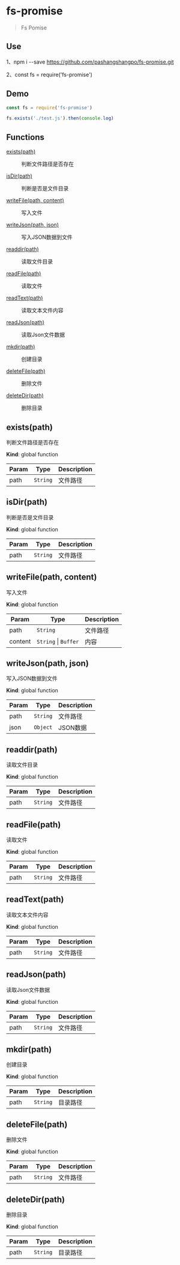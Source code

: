 # fs-promise

> Fs Pomise

## Use

1、npm i --save https://github.com/pashangshangpo/fs-promise.git

2、const fs = require('fs-promise')

## Demo

```js
const fs = require('fs-promise')

fs.exists('./test.js').then(console.log)
```

## Functions

<dl>
<dt><a href="#exists">exists(path)</a></dt>
<dd><p>判断文件路径是否存在</p>
</dd>
<dt><a href="#isDir">isDir(path)</a></dt>
<dd><p>判断是否是文件目录</p>
</dd>
<dt><a href="#writeFile">writeFile(path, content)</a></dt>
<dd><p>写入文件</p>
</dd>
<dt><a href="#writeJson">writeJson(path, json)</a></dt>
<dd><p>写入JSON数据到文件</p>
</dd>
<dt><a href="#readdir">readdir(path)</a></dt>
<dd><p>读取文件目录</p>
</dd>
<dt><a href="#readFile">readFile(path)</a></dt>
<dd><p>读取文件</p>
</dd>
<dt><a href="#readText">readText(path)</a></dt>
<dd><p>读取文本文件内容</p>
</dd>
<dt><a href="#readJson">readJson(path)</a></dt>
<dd><p>读取Json文件数据</p>
</dd>
<dt><a href="#mkdir">mkdir(path)</a></dt>
<dd><p>创建目录</p>
</dd>
<dt><a href="#deleteFile">deleteFile(path)</a></dt>
<dd><p>删除文件</p>
</dd>
<dt><a href="#deleteDir">deleteDir(path)</a></dt>
<dd><p>删除目录</p>
</dd>
</dl>

<a name="exists"></a>

## exists(path)
判断文件路径是否存在

**Kind**: global function  

| Param | Type | Description |
| --- | --- | --- |
| path | <code>String</code> | 文件路径 |

<a name="isDir"></a>

## isDir(path)
判断是否是文件目录

**Kind**: global function  

| Param | Type | Description |
| --- | --- | --- |
| path | <code>String</code> | 文件路径 |

<a name="writeFile"></a>

## writeFile(path, content)
写入文件

**Kind**: global function  

| Param | Type | Description |
| --- | --- | --- |
| path | <code>String</code> | 文件路径 |
| content | <code>String</code> \| <code>Buffer</code> | 内容 |

<a name="writeJson"></a>

## writeJson(path, json)
写入JSON数据到文件

**Kind**: global function  

| Param | Type | Description |
| --- | --- | --- |
| path | <code>String</code> | 文件路径 |
| json | <code>Object</code> | JSON数据 |

<a name="readdir"></a>

## readdir(path)
读取文件目录

**Kind**: global function  

| Param | Type | Description |
| --- | --- | --- |
| path | <code>String</code> | 文件路径 |

<a name="readFile"></a>

## readFile(path)
读取文件

**Kind**: global function  

| Param | Type | Description |
| --- | --- | --- |
| path | <code>String</code> | 文件路径 |

<a name="readText"></a>

## readText(path)
读取文本文件内容

**Kind**: global function  

| Param | Type | Description |
| --- | --- | --- |
| path | <code>String</code> | 文件路径 |

<a name="readJson"></a>

## readJson(path)
读取Json文件数据

**Kind**: global function  

| Param | Type | Description |
| --- | --- | --- |
| path | <code>String</code> | 文件路径 |

<a name="mkdir"></a>

## mkdir(path)
创建目录

**Kind**: global function  

| Param | Type | Description |
| --- | --- | --- |
| path | <code>String</code> | 目录路径 |

<a name="deleteFile"></a>

## deleteFile(path)
删除文件

**Kind**: global function  

| Param | Type | Description |
| --- | --- | --- |
| path | <code>String</code> | 文件路径 |

<a name="deleteDir"></a>

## deleteDir(path)
删除目录

**Kind**: global function  

| Param | Type | Description |
| --- | --- | --- |
| path | <code>String</code> | 目录路径 |

